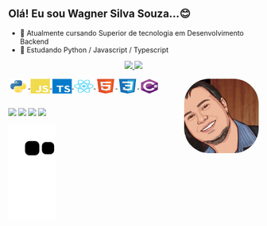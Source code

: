 ## Olá! Eu sou Wagner Silva Souza...😊

- 🔭 Atualmente cursando Superior de tecnologia em Desenvolvimento Backend
- 🌱 Estudando Python / Javascript / Typescript

<div align="center">
  <a href="https://github.com/Wagner-Dev-Souza">
  <img height="180em" src="https://github-readme-stats.vercel.app/api?username=Wagner-Dev-Souza&show_icons=true&theme=dracula&include_all_commits=true&count_private=true"/>
  <img height="180em" src="https://github-readme-stats.vercel.app/api/top-langs/?username=Wagner-Dev-Souza&layout=compact&langs_count=7&theme=dracula"/>
</div>

<div style="display: inline_block"><br>
  <img align="center" alt="Wag-Python" height="30" width="40" src="https://raw.githubusercontent.com/devicons/devicon/master/icons/python/python-original.svg">
  <img align="center" alt="Wag-Js" height="30" width="40" src="https://raw.githubusercontent.com/devicons/devicon/master/icons/javascript/javascript-plain.svg">
  <img align="center" alt="Wag-Ts" height="30" width="40" src="https://raw.githubusercontent.com/devicons/devicon/master/icons/typescript/typescript-plain.svg">
  <img align="center" alt="Wag-React" height="30" width="40" src="https://raw.githubusercontent.com/devicons/devicon/master/icons/react/react-original.svg">
  <img align="center" alt="Wag-HTML" height="30" width="40" src="https://raw.githubusercontent.com/devicons/devicon/master/icons/html5/html5-original.svg">
  <img align="center" alt="Wag-CSS" height="30" width="40" src="https://raw.githubusercontent.com/devicons/devicon/master/icons/css3/css3-original.svg">
  <img align="center" alt="Wag-Csharp" height="30" width="40" src="https://raw.githubusercontent.com/devicons/devicon/master/icons/csharp/csharp-original.svg">
  <img align="right" alt="Wag-pic" height="150" style="border-radius:50px;" src="https://github.com/Wagner-Dev-Souza/Wagner-Dev-Souza/blob/main/ezgif.com-gif-maker.gif">
</div>

##

<div> 
 
  <a href="https://www.instagram.com/wagnerguarani/" target="_blank"><img src="https://img.shields.io/badge/-Instagram-%23E4405F?style=for-the-badge&logo=instagram&logoColor=white" target="_blank"></a>
 	  <a href = "mailto:souzawagner.ti@gmail.com"><img src="https://img.shields.io/badge/-Gmail-%23333?style=for-the-badge&logo=gmail&logoColor=white" target="_blank"></a>
  <a href="https://www.facebook.com/guarani.ecologia" target="_blank"><img src="https://img.shields.io/badge/Facebook-1877F2?style=for-the-badge&logo=facebook&logoColor=white" target="_blank"></a>
  <a href="https://www.linkedin.com/in/wagner-silva-souza-3a840935/" target="_blank"><img src="https://img.shields.io/badge/-LinkedIn-%230077B5?style=for-the-badge&logo=linkedin&logoColor=white" target="_blank"></a> 
 
  ![Snake animation](https://github.com/Wagner-Dev-Souza/Wagner-Dev-Souza/blob/output/github-contribution-grid-snake.svg)
 
</div>

